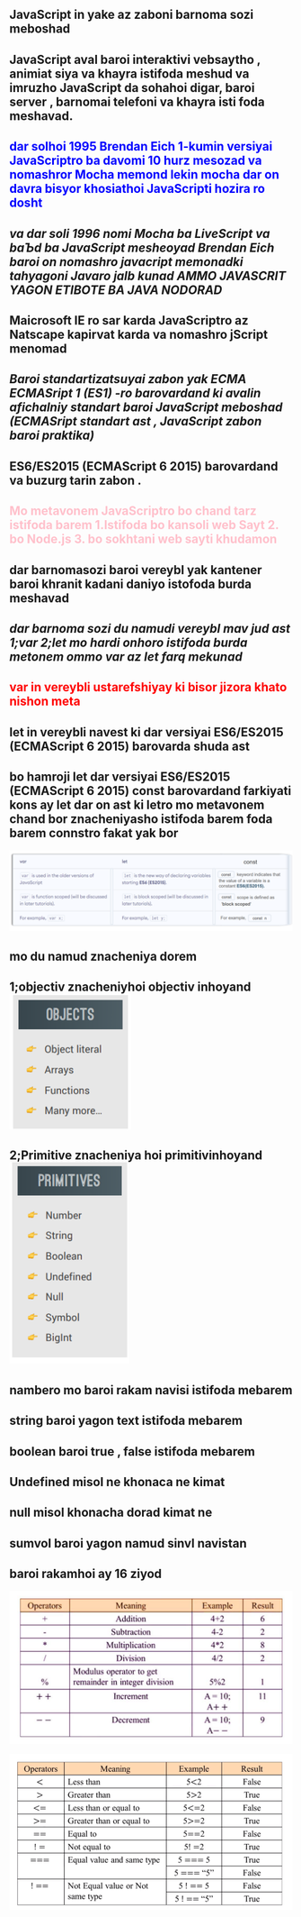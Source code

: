 ## JavaScript in yake az zaboni barnoma sozi meboshad
## JavaScript aval baroi interaktivi vebsaytho , animiat siya va khayra istifoda meshud va imruzho JavaScript da sohahoi digar, baroi server ,  barnomai telefoni  va khayra isti foda meshavad.
## <span style="color:blue"> dar solhoi 1995 Brendan  Eich 1-kumin versiyai JavaScriptro ba davomi 10 hurz mesozad va nomashror Mocha memond lekin mocha dar on davra bisyor khosiathoi JavaScripti hozira ro dosht 
##  ***va dar soli 1996 nomi Mocha ba LiveScript va baЪd ba JavaScript mesheoyad Brendan  Eich baroi on nomashro javacript memonadki tahyagoni  Javaro  jalb kunad AMMO JAVASCRIT YAGON ETIBOTE BA JAVA NODORAD***
## Maicrosoft  IE  ro sar karda JavaScriptro az  Natscape kapirvat karda va nomashro jScript menomad 
## ***Baroi standartizatsuyai zabon yak ECMA ECMASript 1 (ES1) -ro barovardand ki avalin afichalniy standart baroi JavaScript meboshad (ECMASript standart ast , JavaScript zabon baroi praktika)***
## ES6/ES2015 (ECMAScript 6 2015) barovardand va buzurg tarin zabon .
## <span style="color:pink"> Mo metavonem JavaScriptro bo chand tarz istifoda barem                                 1.Istifoda bo kansoli web Sayt  2. bo Node.js 3. bo sokhtani web sayti khudamon
## dar barnomasozi baroi vereybl yak kantener baroi khranit kadani daniyo istofoda burda meshavad
## ***dar barnoma sozi du namudi vereybl mav jud ast 1;var 2;let mo hardi onhoro istifoda burda metonem ommo var az let farq mekunad***

## <span style="color:red"> var in vereybli ustarefshiyay ki bisor jizora khato nishon meta 
## let in vereybli navest ki dar versiyai ES6/ES2015 (ECMAScript 6 2015) barovarda shuda ast
## bo hamroji let dar versiyai ES6/ES2015 (ECMAScript 6 2015) const barovardand farkiyati kons ay let dar on ast ki letro mo metavonem chand bor znacheniyasho istifoda barem  foda barem  connstro fakat yak bor
![alt text](image-2.png)
## mo du namud znacheniya dorem
## 1;objectiv znacheniyhoi objectiv inhoyand ![alt text](image-3.png)
## 2;Primitive znacheniya hoi primitivinhoyand ![alt text](image-4.png)
## nambero mo baroi rakam navisi istifoda mebarem
## string  baroi yagon text istifoda mebarem
## boolean baroi true , false istifoda mebarem
## Undefined misol ne khonaca ne kimat
## null  misol khonacha dorad kimat ne 
## sumvol baroi yagon namud sinvl navistan 
## baroi rakamhoi ay 16 ziyod 

![alt text](image-5.png)

![alt text](image-6.png)